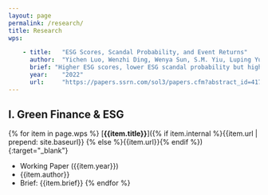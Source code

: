 ```yaml
---
layout: page
permalink: /research/
title: Research
wps:

    - title:   "ESG Scores, Scandal Probability, and Event Returns"
      author:  "Yichen Luo, Wenzhi Ding, Wenya Sun, S.M. Yiu, Luping Yu"
      brief: "Higher ESG scores, lower ESG scandal probability but higher loss given scandal happened. Firm has optimal ESG investment level based on theoretical prediction."
      year:    "2022"
      url:     "https://papers.ssrn.com/sol3/papers.cfm?abstract_id=4172587"
---
```


## I. Green Finance & ESG

{% for item in page.wps %}
[**{{item.title}}**]({% if item.internal %}{{item.url | prepend: site.baseurl}}
{% else %}{{item.url}}{% endif %}){:target="_blank"}
- Working Paper ({{item.year}})
- {{item.author}}
- Brief: {{item.brief}}
{% endfor %}